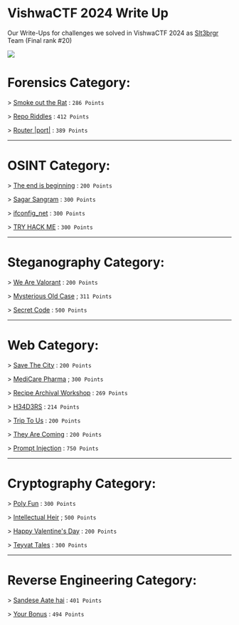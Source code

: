 # VishwaCTF 2024 Write Up
Our Write-Ups for challenges we solved in VishwaCTF 2024 as [Slt3brgr](https://redahmimchi.github.io/slt3brgr/) Team (Final rank #20)

![](https://media.discordapp.net/attachments/1067452256686981161/1213914335244722176/Screen_Shot_2024-03-03_at_7.19.57_PM.png?ex=65f734d2&is=65e4bfd2&hm=a2db59fdc27d569a0bb18fc522461f4479e85320f058d5d862e6c2aca8ad1c39&=&format=webp&quality=lossless&width=1100&height=462)


# Forensics Category:

\> [Smoke out the Rat](https://github.com/RedaHmimchi/VishwaCTF-2024-WriteUp/blob/main/Forensics%20Category/Smoke%20out%20the%20Rat.md) : `286 Points`

\> [Repo Riddles](https://github.com/RedaHmimchi/VishwaCTF-2024-WriteUp/blob/main/Forensics%20Category/Repo%20Riddles.md) : `412 Points`

\> [Router |port|](https://github.com/RedaHmimchi/VishwaCTF-2024-WriteUp/blob/main/Forensics%20Category/Router%20%7Cport%7C.md) : `389 Points`


---------------------------------------------

# OSINT Category:

 \> [The end is beginning](https://github.com/RedaHmimchi/VishwaCTF-2024-WriteUp/blob/main/OSINT%20Category/The%20end%20is%20beginning.md) : `200 Points`

 \> [Sagar Sangram](https://github.com/RedaHmimchi/VishwaCTF-2024-WriteUp/blob/main/OSINT%20Category/Sagar%20Sangram.md) : `300 Points`

 \> [ifconfig_net](https://github.com/RedaHmimchi/VishwaCTF-2024-WriteUp/blob/main/OSINT%20Category/ifconfig_inet.md) : `300 Points`

 \> [TRY HACK ME](https://github.com/RedaHmimchi/VishwaCTF-2024-WriteUp/blob/main/OSINT%20Category/TRY%20HACK%20ME.md) : `300 Points`


---------------------------------------------

# Steganography Category:

 \> [We Are Valorant](https://github.com/RedaHmimchi/VishwaCTF-2024-WriteUp/blob/main/Steganography%20Category/We%20Are%20Valorant.md) : `200 Points`

 \> [Mysterious Old Case](https://github.com/RedaHmimchi/VishwaCTF-2024-WriteUp/blob/main/Steganography%20Category/Mysterious%20Old%20Case.md) ; `311 Points`

 \> [Secret Code](https://github.com/RedaHmimchi/VishwaCTF-2024-WriteUp/blob/main/Steganography%20Category/Secret%20Code.md) : `500 Points`

---------------------------------------------

# Web Category:

 \> [Save The City](https://github.com/S0nG0ku0/VishwaCTF_Web_Writeups/blob/main/Save_The_City/README.md) : `200 Points`

 \> [MediCare Pharma](https://github.com/S0nG0ku0/VishwaCTF_Web_Writeups/blob/main/MediCare_Pharma/README.md) ; `300 Points`

 \> [Recipe Archival Workshop](https://github.com/S0nG0ku0/VishwaCTF_Web_Writeups/blob/main/Recipe_Archival_Workshop/README.md) : `269 Points`

 \> [H34D3RS](https://github.com/S0nG0ku0/VishwaCTF_Web_Writeups/tree/main/H34D3RS) : `214 Points`

 \> [Trip To Us](https://github.com/S0nG0ku0/VishwaCTF_Web_Writeups/tree/main/Trip_To_Us) : `200 Points`

 \> [They Are Coming](https://github.com/S0nG0ku0/VishwaCTF_Web_Writeups/tree/main/They_Are_Coming) : `200 Points`

 \> [Prompt Injection](https://github.com/imenyoo2/ctf_writeups/blob/main/vishwactf/Prompt%20Injection.md) : `750 Points`

 ---------------------------------------------

# Cryptography Category:

 \> [Poly Fun](https://github.com/imenyoo2/ctf_writeups/blob/main/vishwactf/Poly%20Fun.md) : `300 Points`

 \> [Intellectual Heir](https://github.com/imenyoo2/ctf_writeups/blob/main/vishwactf/Intellectual%20Heir.md) ; `500 Points`

 \> [Happy Valentine's Day](https://github.com/imenyoo2/ctf_writeups/blob/main/vishwactf/Happy%20Valentine's%20Day.md) : `200 Points`

 \> [Teyvat Tales](https://github.com/RedaHmimchi/VishwaCTF-2024-WriteUp/blob/main/Cryptography%20Category/Teyvat%20Tales.md) : `300 Points`

 ---------------------------------------------

# Reverse Engineering Category:

 \> [Sandese Aate hai](https://github.com/RedaHmimchi/VishwaCTF-2024-WriteUp/blob/main/Reverse%20Engineering%20Category/Sandese%20Aate%20hai.md) : `401 Points`

 \> [Your Bonus](https://github.com/RedaHmimchi/VishwaCTF-2024-WriteUp/blob/main/Reverse%20Engineering%20Category/Your%20Bonus.md) : `494 Points`

 
